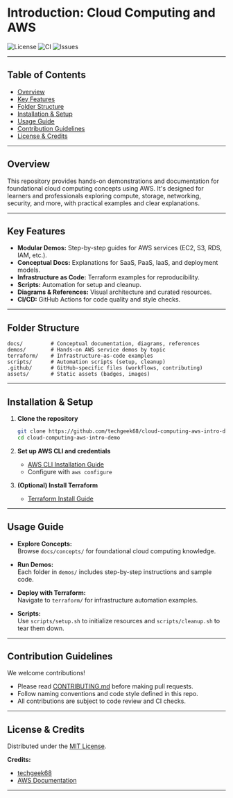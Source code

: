 # Introduction: Cloud Computing and AWS 

![License](https://img.shields.io/github/license/techgeek68/cloud-computing-aws-intro-demo)
![CI](https://github.com/techgeek68/cloud-computing-aws-intro-demo/actions/workflows/lint.yml/badge.svg)
![Issues](https://img.shields.io/github/issues/techgeek68/cloud-computing-aws-intro-demo)

---

## Table of Contents

- [Overview](#overview)
- [Key Features](#key-features)
- [Folder Structure](#folder-structure)
- [Installation & Setup](#installation--setup)
- [Usage Guide](#usage-guide)
- [Contribution Guidelines](#contribution-guidelines)
- [License & Credits](#license--credits)


---

## Overview

This repository provides hands-on demonstrations and documentation for foundational cloud computing concepts using AWS. It's designed for learners and professionals exploring compute, storage, networking, security, and more, with practical examples and clear explanations.

---

## Key Features

- **Modular Demos:** Step-by-step guides for AWS services (EC2, S3, RDS, IAM, etc.).
- **Conceptual Docs:** Explanations for SaaS, PaaS, IaaS, and deployment models.
- **Infrastructure as Code:** Terraform examples for reproducibility.
- **Scripts:** Automation for setup and cleanup.
- **Diagrams & References:** Visual architecture and curated resources.
- **CI/CD:** GitHub Actions for code quality and style checks.

---

## Folder Structure

```plaintext
docs/         # Conceptual documentation, diagrams, references
demos/        # Hands-on AWS service demos by topic
terraform/    # Infrastructure-as-code examples
scripts/      # Automation scripts (setup, cleanup)
.github/      # GitHub-specific files (workflows, contributing)
assets/       # Static assets (badges, images)
```

---

## Installation & Setup

1. **Clone the repository**
   ```bash
   git clone https://github.com/techgeek68/cloud-computing-aws-intro-demo.git
   cd cloud-computing-aws-intro-demo
   ```

2. **Set up AWS CLI and credentials**
   - [AWS CLI Installation Guide](https://docs.aws.amazon.com/cli/latest/userguide/getting-started-install.html)
   - Configure with `aws configure`

3. **(Optional) Install Terraform**
   - [Terraform Install Guide](https://developer.hashicorp.com/terraform/tutorials/aws-get-started/install-cli)

---

## Usage Guide

- **Explore Concepts:**  
  Browse `docs/concepts/` for foundational cloud computing knowledge.

- **Run Demos:**  
  Each folder in `demos/` includes step-by-step instructions and sample code.

- **Deploy with Terraform:**  
  Navigate to `terraform/` for infrastructure automation examples.

- **Scripts:**  
  Use `scripts/setup.sh` to initialize resources and `scripts/cleanup.sh` to tear them down.

---

## Contribution Guidelines

We welcome contributions!

- Please read [CONTRIBUTING.md](.github/CONTRIBUTING.md) before making pull requests.
- Follow naming conventions and code style defined in this repo.
- All contributions are subject to code review and CI checks.

---

## License & Credits

Distributed under the [MIT License](LICENSE).

**Credits:**  
- [techgeek68](https://github.com/techgeek68)  
- [AWS Documentation](https://docs.aws.amazon.com/)

---
